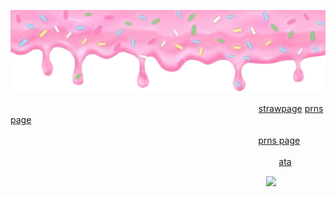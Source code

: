 ![image](https://github.com/aevsria/aevsria/blob/main/Untitled28_20251019014543.png?raw=true)

              
　　　　　　　　　　　　　　　　　　　　　⠀ㅤ⠀ㅤ⠀ㅤ⠀ㅤ⠀[strawpage](https://prettyyinpink.straw.page/) [prns page](https://en.pronouns.page/@aevsria)

ㅤ⠀ㅤ⠀ㅤㅤ⠀ㅤ⠀ㅤㅤ⠀ㅤ⠀ㅤㅤ⠀ㅤ⠀ㅤㅤ⠀ㅤ⠀ㅤㅤ⠀ㅤ⠀ㅤ⠀ㅤ      ⠀ [prns page](https://en.pronouns.page/@aevsria)
                      
⠀ㅤ⠀ㅤ⠀ㅤ⠀ㅤ⠀ㅤ⠀ㅤ⠀ㅤ⠀ㅤ⠀ㅤ⠀ㅤ⠀ㅤ⠀ㅤ⠀ㅤ⠀ㅤ⠀ㅤ⠀ㅤ⠀ㅤ⠀ㅤㅤ[ata](https://aevsria.atabook.org/?page=1)

　　　　　　　　　　　　　　　　　　　　　　⠀⠀　　　　⠀　![](https://komarev.com/ghpvc/?username=aevsria&label=☆&color=ff509a)
                        

<!--
**aevsria/aevsria** is a ✨ _special_ ✨ repository because its `README.md` (this file) appears on your GitHub profile.

Here are some ideas to get you started:

- 🔭 I’m currently working on ...
- 🌱 I’m currently learning ...
- 👯 I’m looking to collaborate on ...
- 🤔 I’m looking for help with ...
- 💬 Ask me about ...
- 📫 How to reach me: ...
- 😄 Pronouns: ...
- ⚡ Fun fact: ...
-->
